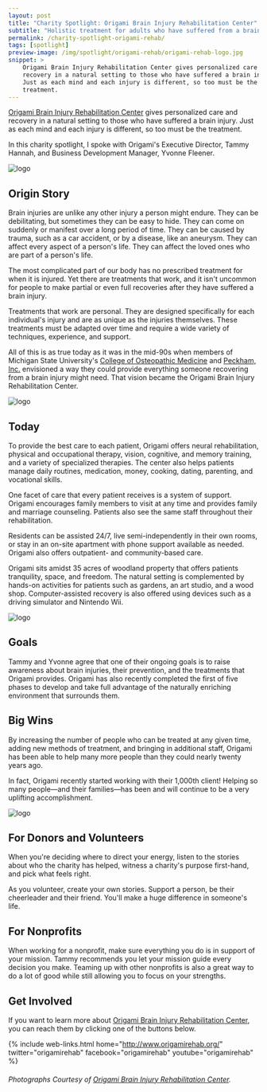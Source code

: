 ```yaml
---
layout: post
title: "Charity Spotlight: Origami Brain Injury Rehabilitation Center"
subtitle: "Holistic treatment for adults who have suffered from a brain injury."
permalink: /charity-spotlight-origami-rehab/
tags: [spotlight]
preview-image: /img/spotlight/origami-rehab/origami-rehab-logo.jpg
snippet: >
    Origami Brain Injury Rehabilitation Center gives personalized care and
    recovery in a natural setting to those who have suffered a brain injury.
    Just as each mind and each injury is different, so too must be the
    treatment.
---
```


[Origami Brain Injury Rehabilitation Center][1] gives personalized care and recovery in a natural setting to those who have suffered a brain injury. Just as each mind and each injury is different, so too must be the treatment.

In this charity spotlight, I spoke with Origami's Executive Director, Tammy Hannah, and Business Development Manager, Yvonne Fleener.

![][4]

## Origin Story

Brain injuries are unlike any other injury a person might endure. They can be debilitating, but sometimes they can be easy to hide. They can come on suddenly or manifest over a long period of time. They can be caused by trauma, such as a car accident, or by a disease, like an aneurysm. They can affect every aspect of a person's life. They can affect the loved ones who are part of a person's life.

The most complicated part of our body has no prescribed treatment for when it is injured. Yet there are treatments that work, and it isn't uncommon for people to make partial or even full recoveries after they have suffered a brain injury.

Treatments that work are personal. They are designed specifically for each individual's injury and are as unique as the injuries themselves. These treatments must be adapted over time and require a wide variety of techniques, experience, and support.

All of this is as true today as it was in the mid-90s when members of Michigan State University's [College of Osteopathic Medicine][2] and [Peckham, Inc.][3] envisioned a way they could provide everything someone recovering from a brain injury might need. That vision became the Origami Brain Injury Rehabilitation Center.

![][5]

## Today

To provide the best care to each patient, Origami offers neural rehabilitation, physical and occupational therapy, vision, cognitive, and memory training, and a variety of specialized therapies. The center also helps patients manage daily routines, medication, money, cooking, dating, parenting, and vocational skills.

One facet of care that every patient receives is a system of support. Origami encourages family members to visit at any time and provides family and marriage counseling. Patients also see the same staff throughout their rehabilitation.

Residents can be assisted 24/7, live semi-independently in their own rooms, or stay in an on-site apartment with phone support available as needed. Origami also offers outpatient- and community-based care.

Origami sits amidst 35 acres of woodland property that offers patients tranquility, space, and freedom. The natural setting is complemented by hands-on activities for patients such as gardens, an art studio, and a wood shop. Computer-assisted recovery is also offered using devices such as a driving simulator and Nintendo Wii.

![][6]

## Goals

Tammy and Yvonne agree that one of their ongoing goals is to raise awareness about brain injuries, their prevention, and the treatments that Origami provides. Origami has also recently completed the first of five phases to develop and take full advantage of the naturally enriching environment that surrounds them.

## Big Wins

By increasing the number of people who can be treated at any given time, adding new methods of treatment, and bringing in additional staff, Origami has been able to help many more people than they could nearly twenty years ago.

In fact, Origami recently started working with their 1,000th client! Helping so many people&mdash;and their families&mdash;has been and will continue to be a very uplifting accomplishment.

![][7]

## For Donors and Volunteers

When you're deciding where to direct your energy, listen to the stories about who the charity has helped, witness a charity's purpose first-hand, and pick what feels right.

As you volunteer, create your own stories. Support a person, be their cheerleader and their friend. You'll make a huge difference in someone's life.

## For Nonprofits

When working for a nonprofit, make sure everything you do is in support of your mission. Tammy recommends you let your mission guide every decision you make. Teaming up with other nonprofits is also a great way to do a lot of good while still allowing you to focus on your strengths.

## Get Involved

If you want to learn more about [Origami Brain Injury Rehabilitation Center][1], you can reach them by clicking one of the buttons below.

{% include web-links.html home="http://www.origamirehab.org/" twitter="origamirehab" facebook="origamirehab" youtube="origamirehab" %}

###### Photographs Courtesy of [Origami Brain Injury Rehabilitation Center][1].



[1]: http://www.origamirehab.org/ "Origami Brain Injury Rehabilitation Center Homepage"
[2]: http://www.pmr.msu.edu/ "Michigan State University College of Osteopathic Medicine, Physical Medicine and Rehabilitation Department Homepage"
[3]: http://www.peckham.org/ "Peckham, Inc. Homepage"
[4]: /img/spotlight/origami-rehab/origami-rehab-logo.png "logo"
[5]: /img/spotlight/origami-rehab/origami-rehab-logo.png "logo"
[6]: /img/spotlight/origami-rehab/origami-rehab-logo.png "logo"
[7]: /img/spotlight/origami-rehab/origami-rehab-logo.png "logo"
